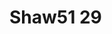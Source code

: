 <a name="material" />

# Shaw51 29
<script type="application/ld+json">
  {
    "@context": "https://schema.org/",
    "@type": "ChemicalSubstance",
    "http://purl.org/dc/terms/conformsTo":
      {
        "@type": "CreativeWork",
        "@id": "https://bioschemas.org/profiles/ChemicalSubstance/0.4-RELEASE/"
      },
    "@id": "https://egonw.github.io/nanowiki/nanowiki59.html#material",
    "name": "Shaw51 29",
    "sameAs: "http://127.0.0.1/mediawiki/index.php/Special:URIResolver/Shaw51_29"
  }
</script>

